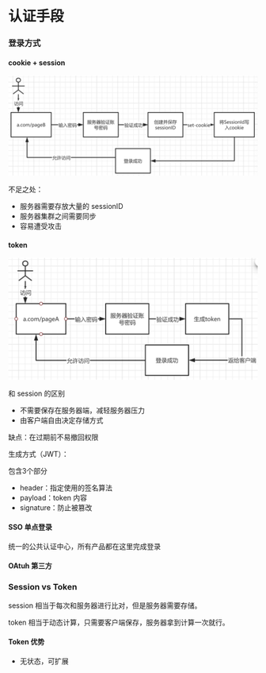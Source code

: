# 认证手段

### 登录方式

#### cookie + session

![](../.gitbook/assets/image-20220329223021117.png)

不足之处：

* 服务器需要存放大量的 sessionID
* 服务器集群之间需要同步
* 容易遭受攻击

#### token

![](../.gitbook/assets/image-20220329223250902.png)

和 session 的区别

* 不需要保存在服务器端，减轻服务器压力
* 由客户端自由决定存储方式

缺点：在过期前不易撤回权限

生成方式（JWT）：

包含3个部分

* header：指定使用的签名算法
* payload：token 内容
* signature：防止被篡改

#### SSO 单点登录

统一的公共认证中心，所有产品都在这里完成登录

#### OAtuh 第三方

### Session vs Token

session 相当于每次和服务器进行比对，但是服务器需要存储。

token 相当于动态计算，只需要客户端保存，服务器拿到计算一次就行。

#### Token 优势

* 无状态，可扩展
